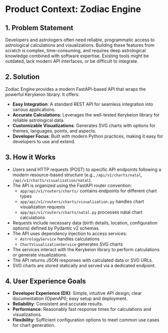 # Product Context: Zodiac Engine

## 1. Problem Statement

Developers and astrologers often need reliable, programmatic access to astrological calculations and visualizations. Building these features from scratch is complex, time-consuming, and requires deep astrological knowledge combined with software expertise. Existing tools might be outdated, lack modern API interfaces, or be difficult to integrate.

## 2. Solution

Zodiac Engine provides a modern FastAPI-based API that wraps the powerful Kerykeion library. It offers:
- **Easy Integration**: A standard REST API for seamless integration into various applications.
- **Accurate Calculations**: Leverages the well-tested Kerykeion library for reliable astrological data.
- **Customizable Visualizations**: Generates SVG charts with options for themes, languages, points, and aspects.
- **Developer Focus**: Built with modern Python practices, making it easy for developers to use and extend.

## 3. How it Works

- Users send HTTP requests (POST) to specific API endpoints following a modern resource-based structure (e.g., `/api/v1/charts/natal`, `/api/v1/charts/visualization/natal`).
- The API is organized using the FastAPI router convention:
  - `app/api/v1/routers/charts/` contains endpoints for different chart types
  - `app/api/v1/routers/charts/visualization.py` handles chart visualization requests
  - `app/api/v1/routers/charts/natal.py` processes natal chart calculations
- Requests include necessary data (birth details, location, configuration options) defined by Pydantic v2 schemas.
- The API uses dependency injection to access services:
  - `AstrologyService` handles calculations 
  - `ChartVisualizationService` generates SVG charts
- The services interact with the Kerykeion library to perform calculations or generate visualizations.
- The API returns JSON responses with calculated data or SVG URLs.
- SVG charts are stored statically and served via a dedicated endpoint.

## 4. User Experience Goals

- **Developer Experience (DX)**: Simple, intuitive API design; clear documentation (OpenAPI); easy setup and deployment.
- **Reliability**: Consistent and accurate results.
- **Performance**: Reasonably fast response times for calculations and visualizations.
- **Flexibility**: Sufficient configuration options to meet common use cases for chart generation. 